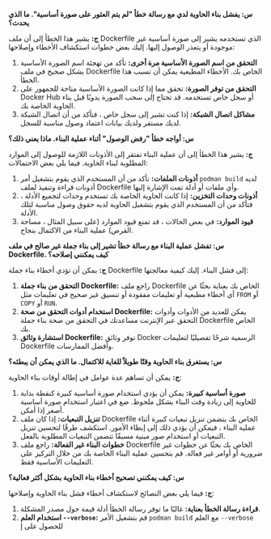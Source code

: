 

**س: يفشل بناء الحاوية لدي مع رسالة خطأ "لم يتم العثور على صورة أساسية". ما الذي يحدث؟**

**ج:** يشير هذا الخطأ إلى أن ملف Dockerfile الذي تستخدمه يشير إلى صورة أساسية غير موجودة أو يتعذر الوصول إليها. إليك بعض خطوات استكشاف الأخطاء وإصلاحها:

1. **التحقق من اسم الصورة الأساسية مرة أخرى:** تأكد من تهجئة اسم الصورة الأساسية بشكل صحيح في ملف Dockerfile الخاص بك. الأخطاء المطبعية يمكن أن تسبب هذا الخطأ.
2. **التحقق من توفر الصورة:** تحقق مما إذا كانت الصورة الأساسية متاحة للجمهور على Docker Hub أو سجل خاص تستخدمه. قد تحتاج إلى سحب الصورة يدويًا قبل بناء الحاوية الخاصة بك.
3. **مشاكل اتصال الشبكة:** إذا كنت تشير إلى سجل خاص ، فتأكد من أن اتصال الشبكة لديك مستقر ولديك بيانات اعتماد وصول مناسبة للسجل.

**س: أواجه خطأ "رفض الوصول" أثناء عملية البناء. ماذا يعني ذلك؟**

**ج:** يشير هذا الخطأ إلى أن عملية البناء تفتقر إلى الأذونات اللازمة للوصول إلى الموارد المطلوبة لبناء الحاوية. فيما يلي بعض الاحتمالات:

1. **أذونات الملفات:** تأكد من أن المستخدم الذي يقوم بتشغيل أمر `podman build` لديه أذونات قراءة وتنفيذ لملف Dockerfile وأي ملفات أو أدلة تمت الإشارة إليها.
2. **أذونات وحدات التخزين:** إذا كانت الحاوية الخاصة بك تستخدم وحدات لتجميع الأدلة ، فتأكد من أن المستخدم الذي يقوم بتشغيل الحاوية لديه حقوق وصول مناسبة لتلك الأدلة.
3. **قيود الموارد:** في بعض الحالات ، قد تمنع قيود الموارد (على سبيل المثال ، مساحة القرص) عملية البناء من الاكتمال بنجاح.

**س: تفشل عملية البناء مع رسالة خطأ تشير إلى بناء جملة غير صالح في ملف Dockerfile. كيف يمكنني إصلاحه؟**

**ج:** يمكن أن تؤدي أخطاء بناء جملة Dockerfile إلى فشل البناء. إليك كيفية معالجتها:

1. **التحقق من بناء جملة Dockerfile:** راجع ملف Dockerfile الخاص بك بعناية بحثًا عن أي أخطاء مطبعية أو تعليمات مفقودة أو تنسيق غير صحيح في تعليمات مثل `FROM` أو `COPY` أو `RUN`.
2. **استخدام أدوات التحقق من صحة Dockerfile:** يمكن للعديد من الأدوات وأدوات التحقق عبر الإنترنت مساعدتك في التحقق من صحة بناء جملة Dockerfile الخاص بك.
3. **استشارة وثائق Dockerfile:** توفر وثائق Docker الرسمية شرحًا تفصيليًا لتعليمات Dockerfile وأفضل الممارسات.

**س: يستغرق بناء الحاوية وقتًا طويلاً للغاية للاكتمال. ما الذي يمكن أن يبطئه؟**

**ج:** يمكن أن تساهم عدة عوامل في إطالة أوقات بناء الحاوية:

1. **صورة أساسية كبيرة:** يمكن أن يؤدي استخدام صورة أساسية كبيرة كنقطة بداية للحاوية إلى زيادة وقت البناء بشكل ملحوظ. ضع في اعتبار استخدام صورة أساسية أصغر إذا أمكن.
2. **تنزيل التبعيات:** إذا كان ملف Dockerfile الخاص بك يتضمن تنزيل تبعيات كبيرة أثناء عملية البناء ، فيمكن أن يؤدي ذلك إلى إبطاء الأمور. استكشف طرقًا لتحسين تنزيل التبعيات أو استخدام صور مبنية مسبقًا تتضمن التبعيات المطلوبة بالفعل.
3. **خطوات البناء غير الفعالة:** راجع ملف Dockerfile الخاص بك بحثًا عن خطوات غير ضرورية أو أوامر غير فعالة. قم بتحسين عملية البناء الخاصة بك من خلال التركيز على التعليمات الأساسية فقط.

**س: كيف يمكنني تصحيح أخطاء بناء الحاوية بشكل أكثر فعالية؟**

**ج:** فيما يلي بعض النصائح لاستكشاف أخطاء فشل بناء الحاوية وإصلاحها:

1. **قراءة رسالة الخطأ بعناية:** غالبًا ما توفر رسالة الخطأ أدلة قيمة حول مصدر المشكلة.
2. **استخدام العلم `--verbose`:** قم بتشغيل الأمر `podman build` مع العلم `--verbose` للحصول على إ
